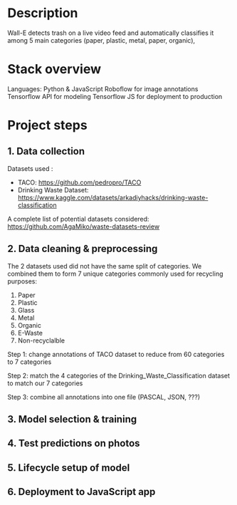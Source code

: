 # Description

Wall-E detects trash on a live video feed and automatically classifies it among
5 main categories (paper, plastic, metal, paper, organic),

# Stack overview

Languages: Python & JavaScript
Roboflow for image annotations
Tensorflow API for modeling
Tensorflow JS for deployment to production

# Project steps

## 1. Data collection

Datasets used :
- TACO: https://github.com/pedropro/TACO
- Drinking Waste Dataset: https://www.kaggle.com/datasets/arkadiyhacks/drinking-waste-classification

A complete list of potential datasets considered: https://github.com/AgaMiko/waste-datasets-review

## 2. Data cleaning & preprocessing

The 2 datasets used did not have the same split of categories. We combined them to form 7 unique categories commonly used for recycling purposes:
1. Paper
2. Plastic
3. Glass
4. Metal
5. Organic
6. E-Waste
7. Non-recyclalble

Step 1: change annotations of TACO dataset to reduce from 60 categories to 7 categories

Step 2: match the 4 categories of the Drinking_Waste_Classification dataset to match our 7 categories

Step 3: combine all annotations into one file (PASCAL, JSON, ???)

## 3. Model selection & training

## 4. Test predictions on photos

## 5. Lifecycle setup of model

## 6. Deployment to JavaScript app

